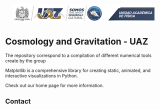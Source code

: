 <p align="center" width="100%">
    <img width="90%" src="galleries/UAZ_UA.png">
</p>

# Cosmology and Gravitation - UAZ

The repository correspond to a compilation of different numerical tools create by the group


Matplotlib is a comprehensive library for creating static, animated, and interactive visualizations in Python.

Check out our home page for more information.


## Contact